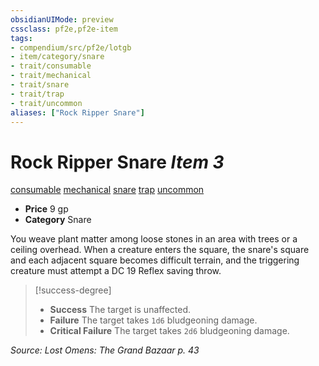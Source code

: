 ```yaml
---
obsidianUIMode: preview
cssclass: pf2e,pf2e-item
tags:
- compendium/src/pf2e/lotgb
- item/category/snare
- trait/consumable
- trait/mechanical
- trait/snare
- trait/trap
- trait/uncommon
aliases: ["Rock Ripper Snare"]
---
```

# Rock Ripper Snare *Item 3*  
[consumable](../../../rules/traits/consumable.md)  [mechanical](../../../rules/traits/mechanical.md)  [snare](../../../rules/traits/snare.md)  [trap](../../../rules/traits/trap.md)  [uncommon](../../../rules/traits/uncommon.md)  

- **Price** 9 gp
- **Category** Snare

You weave plant matter among loose stones in an area with trees or a ceiling overhead. When a creature enters the square, the snare's square and each adjacent square becomes difficult terrain, and the triggering creature must attempt a DC 19 Reflex saving throw.

> [!success-degree] 
> - **Success** The target is unaffected.
> - **Failure** The target takes `1d6` bludgeoning damage.
> - **Critical Failure** The target takes `2d6` bludgeoning damage.

*Source: Lost Omens: The Grand Bazaar p. 43*
